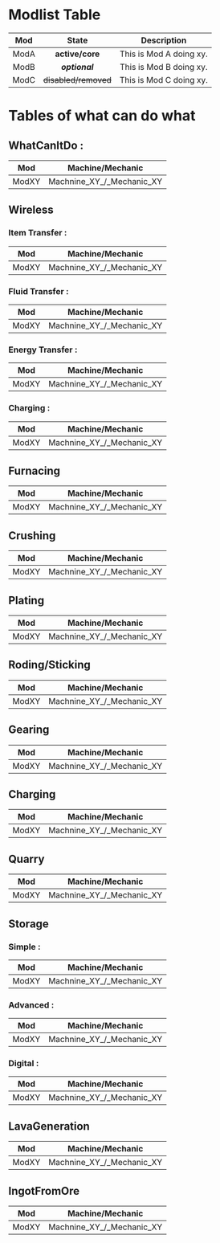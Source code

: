 # Modlist Table

__Mod__ |      __State__       |     __Description__
:------:|:--------------------:|:----------------------:
  ModA  |   __active/core__    | This is Mod A doing xy.
  ModB  |    ___optional___    | This is Mod B doing xy.
  ModC  | ~~disabled/removed~~ | This is Mod C doing xy.

# Tables of what can do what 

## WhatCanItDo :

__Mod__ |   __Machine/Mechanic__
:------:|:------------------------:
 ModXY  | Machnine_XY_/_Mechanic_XY

## __Wireless__

  ###  Item Transfer :

  __Mod__ |   __Machine/Mechanic__
  :------:|:------------------------:
  ModXY  | Machnine_XY_/_Mechanic_XY

  ### Fluid Transfer :

  __Mod__ |   __Machine/Mechanic__
  :------:|:------------------------:
  ModXY  | Machnine_XY_/_Mechanic_XY

  ### Energy Transfer :

  __Mod__ |   __Machine/Mechanic__
  :------:|:------------------------:
  ModXY  | Machnine_XY_/_Mechanic_XY

  ### Charging :

  __Mod__ |   __Machine/Mechanic__
  :------:|:------------------------:
  ModXY  | Machnine_XY_/_Mechanic_XY

## __Furnacing__

__Mod__ |   __Machine/Mechanic__
:------:|:------------------------:
 ModXY  | Machnine_XY_/_Mechanic_XY

## __Crushing__

__Mod__ |   __Machine/Mechanic__
:------:|:------------------------:
 ModXY  | Machnine_XY_/_Mechanic_XY

## __Plating__

__Mod__ |   __Machine/Mechanic__
:------:|:------------------------:
 ModXY  | Machnine_XY_/_Mechanic_XY

## __Roding/Sticking__

__Mod__ |   __Machine/Mechanic__
:------:|:------------------------:
 ModXY  | Machnine_XY_/_Mechanic_XY

## __Gearing__

__Mod__ |   __Machine/Mechanic__
:------:|:------------------------:
 ModXY  | Machnine_XY_/_Mechanic_XY

## __Charging__

__Mod__ |   __Machine/Mechanic__
:------:|:------------------------:
 ModXY  | Machnine_XY_/_Mechanic_XY

## __Quarry__

__Mod__ |   __Machine/Mechanic__
:------:|:------------------------:
 ModXY  | Machnine_XY_/_Mechanic_XY

## __Storage__

  ### Simple :

  __Mod__ |   __Machine/Mechanic__
  :------:|:------------------------:
  ModXY  | Machnine_XY_/_Mechanic_XY

  ### Advanced :

  __Mod__ |   __Machine/Mechanic__
  :------:|:------------------------:
  ModXY  | Machnine_XY_/_Mechanic_XY

  ### Digital :

  __Mod__ |   __Machine/Mechanic__
  :------:|:------------------------:
  ModXY  | Machnine_XY_/_Mechanic_XY

## __LavaGeneration__

__Mod__ |   __Machine/Mechanic__
:------:|:------------------------:
 ModXY  | Machnine_XY_/_Mechanic_XY

## __IngotFromOre__

__Mod__ |   __Machine/Mechanic__
:------:|:------------------------:
 ModXY  | Machnine_XY_/_Mechanic_XY
